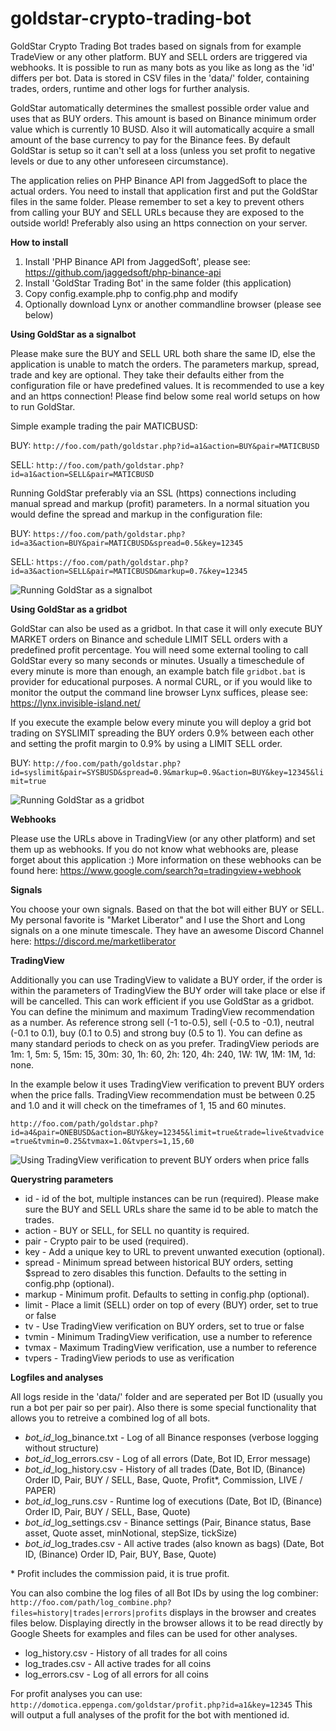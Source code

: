 # goldstar-crypto-trading-bot
GoldStar Crypto Trading Bot trades based on signals from for example TradeView or any other platform. BUY and SELL orders are triggered via webhooks. It is possible to run as many bots as you like as long as the 'id' differs per bot. Data is stored in CSV files in the 'data/' folder, containing trades, orders, runtime and other logs for further analysis.

GoldStar automatically determines the smallest possible order value and uses that as BUY orders. This amount is based on Binance minimum order value which is currently 10 BUSD. Also it will automatically acquire a small amount of the base currency to pay for the Binance fees. By default GoldStar is setup so it can't sell at a loss (unless you set profit to negative levels or due to any other unforeseen circumstance).

The application relies on PHP Binance API from JaggedSoft to place the actual orders. You need to install that application first and put the GoldStar files in the same folder. Please remember to set a key to prevent others from calling your BUY and SELL URLs because they are exposed to the outside world! Preferably also using an https connection on your server.

**How to install**

1) Install 'PHP Binance API from JaggedSoft', please see: https://github.com/jaggedsoft/php-binance-api
2) Install 'GoldStar Trading Bot' in the same folder (this application)
3) Copy config.example.php to config.php and modify
4) Optionally download Lynx or another commandline browser (please see below)

**Using GoldStar as a signalbot**

Please make sure the BUY and SELL URL both share the same ID, else the application is unable to match the orders. The parameters markup, spread, trade and key are optional. They take their defaults either from the configuration file or have predefined values. It is recommended to use a key and an https connection! Please find below some real world setups on how to run GoldStar.

Simple example trading the pair MATICBUSD:

BUY:
`http://foo.com/path/goldstar.php?id=a1&action=BUY&pair=MATICBUSD`

SELL:
`http://foo.com/path/goldstar.php?id=a1&action=SELL&pair=MATICBUSD`

Running GoldStar preferably via an SSL (https) connections including manual spread and markup (profit) parameters. In a normal situation you would define the spread and markup in the configuration file:

BUY:
`https://foo.com/path/goldstar.php?id=a3&action=BUY&pair=MATICBUSD&spread=0.5&key=12345`

SELL:
`https://foo.com/path/goldstar.php?id=a3&action=SELL&pair=MATICBUSD&markup=0.7&key=12345`

![Running GoldStar as a signalbot](https://share.cryptowat.ch/charts/c78p54ltqnga5k7ql48g-binance-rosebusd.png)

**Using GoldStar as a gridbot**

GoldStar can also be used as a gridbot. In that case it will only execute BUY MARKET orders on Binance and schedule LIMIT SELL orders with a predefined profit percentage. You will need some external tooling to call GoldStar every so many seconds or minutes. Usually a timeschedule of every minute is more than enough, an example batch file `gridbot.bat` is provider for educational purposes. A normal CURL, or if you would like to monitor the output the command line browser Lynx suffices, please see: https://lynx.invisible-island.net/

If you execute the example below every minute you will deploy a grid bot trading on SYSLIMIT spreading the BUY orders 0.9% between each other and setting the profit margin to 0.9% by using a LIMIT SELL order.

BUY:
`http://foo.com/path/goldstar.php?id=syslimit&pair=SYSBUSD&spread=0.9&markup=0.9&action=BUY&key=12345&limit=true`

![Running GoldStar as a gridbot](https://share.cryptowat.ch/charts/c78p35up6bmlauced66g-binance-onebusd.png)

**Webhooks**

Please use the URLs above in TradingView (or any other platform) and set them up as webhooks. If you do not know what webhooks are, please forget about this application :) More information on these webhooks can be found here: https://www.google.com/search?q=tradingview+webhook

**Signals**

You choose your own signals. Based on that the bot will either BUY or SELL. My personal favorite is "Market Liberator" and I use the Short and Long signals on a one minute timescale. They have an awesome Discord Channel here: https://discord.me/marketliberator

**TradingView**

Additionally you can use TradingView to validate a BUY order, if the order is within the parameters of TradingView the BUY order will take place or else if will be cancelled. This can work efficient if you use GoldStar as a gridbot. You can define the minimum and maximum TradingView recommendation as a number. As reference strong sell (-1 to-0.5), sell (-0.5 to -0.1), neutral (-0.1 to 0.1), buy (0.1 to 0.5) and strong buy (0.5 to 1). You can define as many standard periods to check on as you prefer. TradingView periods are 1m: 1, 5m: 5, 15m: 15, 30m: 30, 1h: 60, 2h: 120, 4h: 240, 1W: 1W, 1M: 1M, 1d: none.

In the example below it uses TradingView verification to prevent BUY orders when the price falls. TradingView recommendation must be between 0.25 and 1.0 and it will check on the timeframes of 1, 15 and 60 minutes.

`http://foo.com/path/goldstar.php?id=a4&pair=ONEBUSD&action=BUY&key=12345&limit=true&trade=live&tvadvice=true&tvmin=0.25&tvmax=1.0&tvpers=1,15,60`

![Using TradingView verification to prevent BUY orders when price falls](https://share.cryptowat.ch/charts/cbsg5r287pp0qbkpkr70-binance-one-busd.png)

**Querystring parameters**

- id       - id of the bot, multiple instances can be run (required). Please make sure the BUY and SELL URLs share the same id to be able to match the trades.
- action   - BUY or SELL, for SELL no quantity is required.
- pair     - Crypto pair to be used (required).
- key      - Add a unique key to URL to prevent unwanted execution (optional).
- spread   - Minimum spread between historical BUY orders, setting $spread to zero disables this function. Defaults to the setting in config.php (optional).
- markup   - Minimum profit. Defaults to setting in config.php (optional).
- limit    - Place a limit (SELL) order on top of every (BUY) order, set to true or false
- tv       - Use TradingView verification on BUY orders, set to true or false
- tvmin    - Minimum TradingView verification, use a number to reference
- tvmax    - Maximum TradingView verification, use a number to reference
- tvpers   - TradingView periods to use as verification

**Logfiles and analyses**

All logs reside in the 'data/' folder and are seperated per Bot ID (usually you run a bot per pair so per pair). Also there is some special functionality that allows you to retreive a combined log of all bots. 

- *bot_id*_log_binance.txt  - Log of all Binance responses (verbose logging without structure)
- *bot_id*_log_errors.csv   - Log of all errors (Date, Bot ID, Error message)
- *bot_id*_log_history.csv  - History of all trades (Date, Bot ID, (Binance) Order ID, Pair, BUY / SELL, Base, Quote, Profit\*, Commission, LIVE / PAPER)
- *bot_id*_log_runs.csv     - Runtime log of executions (Date, Bot ID, (Binance) Order ID, Pair, BUY / SELL, Base, Quote)
- *bot_id*_log_settings.csv	- Binance settings (Pair, Binance status, Base asset, Quote asset, minNotional, stepSize, tickSize)
- *bot_id*_log_trades.csv   - All active trades (also known as bags) (Date, Bot ID, (Binance) Order ID, Pair, BUY, Base, Quote)

\* Profit includes the commission paid, it is true profit.

You can also combine the log files of all Bot IDs by using the log combiner:
`http://foo.com/path/log_combine.php?files=history|trades|errors|profits` displays in the browser and creates files below. Displaying directly in the browser allows it to be read directly by Google Sheets for examples and files can be used for other analyses.

- log_history.csv     - History of all trades for all coins
- log_trades.csv      - All active trades for all coins
- log_errors.csv      - Log of all errors for all coins

For profit analyses you can use:
`http://domotica.eppenga.com/goldstar/profit.php?id=a1&key=12345`
This will output a full analyses of the profit for the bot with mentioned id.
